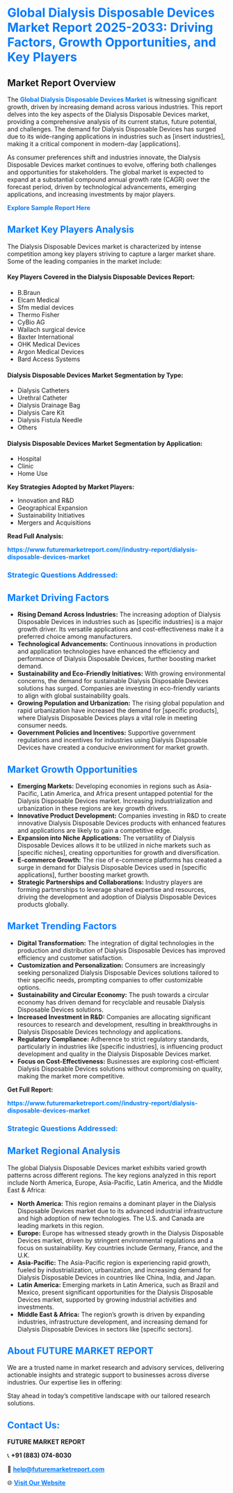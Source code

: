 <h1 style="color: #007BFF;">Global Dialysis Disposable Devices Market Report 2025-2033: Driving Factors, Growth Opportunities, and Key Players</h1>

<section id="overview">
<h2>Market Report Overview</h2>
<p>The <a href="https://www.futuremarketreport.com//industry-report/dialysis-disposable-devices-market" style="color: #007BFF; text-decoration: none;"><strong>Global Dialysis Disposable Devices Market</strong></a> is witnessing significant growth, driven by increasing demand across various industries. This report delves into the key aspects of the Dialysis Disposable Devices market, providing a comprehensive analysis of its current status, future potential, and challenges. The demand for Dialysis Disposable Devices has surged due to its wide-ranging applications in industries such as [insert industries], making it a critical component in modern-day [applications].</p>
<p>As consumer preferences shift and industries innovate, the Dialysis Disposable Devices market continues to evolve, offering both challenges and opportunities for stakeholders. The global market is expected to expand at a substantial compound annual growth rate (CAGR) over the forecast period, driven by technological advancements, emerging applications, and increasing investments by major players.</p>
</section>

<section id="overview">
<p><a href="https://www.futuremarketreport.com//request-sample/reportId=64671" style="color: #007BFF; text-decoration: none;"><strong>Explore Sample Report Here</strong></a></p>
</section>

<section id="key-players">
<h2 style="color: #007BFF;">Market Key Players Analysis</h2>
<p>The Dialysis Disposable Devices market is characterized by intense competition among key players striving to capture a larger market share. Some of the leading companies in the market include:</p>
<h4>Key Players Covered in the Dialysis Disposable Devices Report:</h4>
<ul><li>B.Braun</li><li>Elcam Medical</li><li>Sfm medial devices</li><li>Thermo Fisher</li><li>CyBio AG</li><li>Wallach surgical device</li><li>Baxter International</li><li>OHK Medical Devices</li><li>Argon Medical Devices</li><li>Bard Access Systems</li></ul>
<h4>Dialysis Disposable Devices Market Segmentation by Type:</h4>
<ul><li>Dialysis Catheters</li><li>Urethral Catheter</li><li>Dialysis Drainage Bag</li><li>Dialysis Care Kit</li><li>Dialysis Fistula Needle</li><li>Others</li></ul>

<h4>Dialysis Disposable Devices Market Segmentation by Application:</h4>
<ul><li>Hospital</li><li>Clinic</li><li>Home Use</li></ul>
<p><strong>Key Strategies Adopted by Market Players:</strong></p>
<ul>
<li>Innovation and R&D</li>
<li>Geographical Expansion</li>
<li>Sustainability Initiatives</li>
<li>Mergers and Acquisitions</li>
</ul>
</section>

<section>
<p><strong>Read Full Analysis: </strong></p><a href="https://www.futuremarketreport.com//industry-report/dialysis-disposable-devices-market" style="color: #007BFF; text-decoration: none;"><strong>https://www.futuremarketreport.com//industry-report/dialysis-disposable-devices-market</strong></a>
<h3 style="color: #007BFF;">Strategic Questions Addressed:</h3>
</section>

<section id="driving-factors">
<h2 style="color: #007BFF;">Market Driving Factors</h2>
<ul>
<li><strong>Rising Demand Across Industries:</strong> The increasing adoption of Dialysis Disposable Devices in industries such as [specific industries] is a major growth driver. Its versatile applications and cost-effectiveness make it a preferred choice among manufacturers.</li>
<li><strong>Technological Advancements:</strong> Continuous innovations in production and application technologies have enhanced the efficiency and performance of Dialysis Disposable Devices, further boosting market demand.</li>
<li><strong>Sustainability and Eco-Friendly Initiatives:</strong> With growing environmental concerns, the demand for sustainable Dialysis Disposable Devices solutions has surged. Companies are investing in eco-friendly variants to align with global sustainability goals.</li>
<li><strong>Growing Population and Urbanization:</strong> The rising global population and rapid urbanization have increased the demand for [specific products], where Dialysis Disposable Devices plays a vital role in meeting consumer needs.</li>
<li><strong>Government Policies and Incentives:</strong> Supportive government regulations and incentives for industries using Dialysis Disposable Devices have created a conducive environment for market growth.</li>
</ul>
</section>

<section id="growth-opportunities">
<h2 style="color: #007BFF;">Market Growth Opportunities</h2>
<ul>
<li><strong>Emerging Markets:</strong> Developing economies in regions such as Asia-Pacific, Latin America, and Africa present untapped potential for the Dialysis Disposable Devices market. Increasing industrialization and urbanization in these regions are key growth drivers.</li>
<li><strong>Innovative Product Development:</strong> Companies investing in R&D to create innovative Dialysis Disposable Devices products with enhanced features and applications are likely to gain a competitive edge.</li>
<li><strong>Expansion into Niche Applications:</strong> The versatility of Dialysis Disposable Devices allows it to be utilized in niche markets such as [specific niches], creating opportunities for growth and diversification.</li>
<li><strong>E-commerce Growth:</strong> The rise of e-commerce platforms has created a surge in demand for Dialysis Disposable Devices used in [specific applications], further boosting market growth.</li>
<li><strong>Strategic Partnerships and Collaborations:</strong> Industry players are forming partnerships to leverage shared expertise and resources, driving the development and adoption of Dialysis Disposable Devices products globally.</li>
</ul>
</section>

<section id="trending-factors">
<h2 style="color: #007BFF;">Market Trending Factors</h2>
<ul>
<li><strong>Digital Transformation:</strong> The integration of digital technologies in the production and distribution of Dialysis Disposable Devices has improved efficiency and customer satisfaction.</li>
<li><strong>Customization and Personalization:</strong> Consumers are increasingly seeking personalized Dialysis Disposable Devices solutions tailored to their specific needs, prompting companies to offer customizable options.</li>
<li><strong>Sustainability and Circular Economy:</strong> The push towards a circular economy has driven demand for recyclable and reusable Dialysis Disposable Devices solutions.</li>
<li><strong>Increased Investment in R&D:</strong> Companies are allocating significant resources to research and development, resulting in breakthroughs in Dialysis Disposable Devices technology and applications.</li>
<li><strong>Regulatory Compliance:</strong> Adherence to strict regulatory standards, particularly in industries like [specific industries], is influencing product development and quality in the Dialysis Disposable Devices market.</li>
<li><strong>Focus on Cost-Effectiveness:</strong> Businesses are exploring cost-efficient Dialysis Disposable Devices solutions without compromising on quality, making the market more competitive.</li>
</ul>
</section>

<section>
<p><strong>Get Full Report: </strong></p><a href="https://www.futuremarketreport.com//industry-report/dialysis-disposable-devices-market" style="color: #007BFF; text-decoration: none;"><strong>https://www.futuremarketreport.com//industry-report/dialysis-disposable-devices-market</strong></a>
<h3 style="color: #007BFF;">Strategic Questions Addressed:</h3>
</section>


<section id="regional-analysis">
<h2 style="color: #007BFF;">Market Regional Analysis</h2>
<p>The global Dialysis Disposable Devices market exhibits varied growth patterns across different regions. The key regions analyzed in this report include North America, Europe, Asia-Pacific, Latin America, and the Middle East & Africa:</p>
<ul>
<li><strong>North America:</strong> This region remains a dominant player in the Dialysis Disposable Devices market due to its advanced industrial infrastructure and high adoption of new technologies. The U.S. and Canada are leading markets in this region.</li>
<li><strong>Europe:</strong> Europe has witnessed steady growth in the Dialysis Disposable Devices market, driven by stringent environmental regulations and a focus on sustainability. Key countries include Germany, France, and the U.K.</li>
<li><strong>Asia-Pacific:</strong> The Asia-Pacific region is experiencing rapid growth, fueled by industrialization, urbanization, and increasing demand for Dialysis Disposable Devices in countries like China, India, and Japan.</li>
<li><strong>Latin America:</strong> Emerging markets in Latin America, such as Brazil and Mexico, present significant opportunities for the Dialysis Disposable Devices market, supported by growing industrial activities and investments.</li>
<li><strong>Middle East & Africa:</strong> The region’s growth is driven by expanding industries, infrastructure development, and increasing demand for Dialysis Disposable Devices in sectors like [specific sectors].</li>
</ul>
</section>

<footer>
<h2 style="color: #007BFF;">About FUTURE MARKET REPORT</h2>
<p>We are a trusted name in market research and advisory services, delivering actionable insights and strategic support to businesses across diverse industries. Our expertise lies in offering:</p>

<p>Stay ahead in today’s competitive landscape with our tailored research solutions.</p>

<h2 style="color: #007BFF;">Contact Us:</h2>
<p><strong>FUTURE MARKET REPORT</strong></p>
<p>📞 <strong>+91 (883) 074-8030</strong></p>
<p>📧 <strong><a href="mailto:help@futuremarketreport.com" style="color: #007BFF;">help@futuremarketreport.com</a></strong></p>
<p>🌐 <strong><a href="https://www.futuremarketreport.com/" style="color: #007BFF;">Visit Our Website</a></strong></p>
</footer>